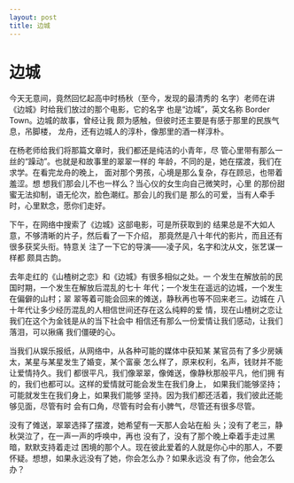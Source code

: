 ```yaml
---
layout: post
title: 边城
---
```


# 边城

今天无意间，竟然回忆起高中时杨秋（至今，发现的最清秀的
名字）老师在讲《边城》时给我们放过的那个电影，它的名字
也是“边城”，英文名称 Border Town。边城的故事，曾经让我
颇为感触，但彼时还主要是有感于那里的民族气息，吊脚楼，
龙舟，还有边城人的淳朴，像那里的酒一样淳朴。

在杨老师给我们将那篇文章时，我们都还是纯洁的小青年，尽
管心里带有那么一丝的“躁动”。也就是和故事里的翠翠一样的
年龄，不同的是，她在摆渡，我们在求学。在看完龙舟的晚上，
面对那个男孩，心境是那么复杂，存在顾忌，也带着羞涩。想
想我们那会儿不也一样么？当心仪的女生向自己微笑时，心里
的那份甜蜜无法抑制，语无伦次，脸色潮红。那会儿的我们是
那么的可爱，当有人牵手时，心里默念，愿你们走好。

下午，在网络中搜索了《边城》这部电影，可是所获取到的
结果总是不大如人意，不够清晰的片子，然后看了一下介绍，
那竟然是八十年代的影片，而且还有很多获奖头衔。特意关
注了一下它的导演——凌子风，名字和沈从文，张艺谋一样都
颇具古韵。

去年走红的《山楂树之恋》和《边城》有很多相似之处。一
个发生在解放前的民国时期，一个发生在解放后混乱的七十
年代；一个发生在遥远的边城，一个发生在偏僻的山村；翠
翠等着可能会回来的傩送，静秋再也等不回来老三。边城在
八十年代让多少经历混乱的人相信世间还存在这么纯粹的爱
情，现在山楂树之恋让我们在这个为金钱是从的当下社会中
相信还有那么一份爱情让我们感动，让我们落泪，可以揪痛
我们僵硬的心。

当我们从娱乐报纸，从网络中，从各种可能的媒体中获知某
某官员有了多少房姨太，某星与某星发生了婚变，某个富豪
怎么样了，原来权利，名声，钱财并不能让爱情持久。我们
都很平凡，我们像翠翠，像傩送，像静秋那般平凡，他们拥
有的，我们也都可以。这样的爱情就可能会发生在我们身上，
如果我们能够坚持；可能就发生在我们身上，如果我们能够
坚持。因为我们都还活着，我们彼此还能够见面，尽管有时
会有口角，尽管有时会有小脾气，尽管还有很多尽管。

没有了傩送，翠翠选择了摆渡，她希望有一天那人会站在船
头；没有了老三，静秋哭泣了，在一声一声的呼唤中，再也
没有了，没有了那个晚上牵着手走过黑暗，默默支持着走过
困境的那个人。现在彼此爱着的人就是你心中的那人，不要
怀疑。想想，如果永远没有了她，你会怎么办？如果永远没
有了你，他会怎么办？
